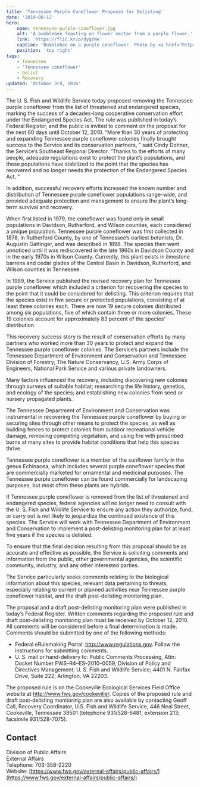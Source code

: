 ```yaml
---
title: 'Tennessee Purple Coneflower Proposed for Delisting'
date: '2010-08-12'
hero:
    name: tennessee-purple-coneflower.jpg
    alt: 'A bumblebee feasting on flower nectar from a purple flower.'
    link: 'https://flic.kr/p/dyqYNe'
    caption: 'Bumblebee on a purple coneflower. Photo by <a href="https://www.flickr.com/photos/brent_nashville/">Brent Moore</a>, <a href="https://creativecommons.org/licenses/by-nc/2.0/legalcode">CC BY-NC 2.0</a>'
    position: 'top right'
tags:
    - Tennessee
    - 'Tennessee coneflower'
    - Delist
    - Recovery
updated: 'October 3rd, 2016'
---
```


The U. S. Fish and Wildlife Service today proposed removing the Tennessee purple coneflower from the list of threatened and endangered species, marking the success of a decades-long cooperative conservation effort under the Endangered Species Act. The rule was published in today’s Federal Register, and the public is invited to comment on the proposal for the next 60 days until October 12, 2010\. “More than 30 years of protecting and expanding Tennessee purple coneflower colonies finally brought success to the Service and its conservation partners, ” said Cindy Dohner, the Service’s Southeast Regional Director. “Thanks to the efforts of many people, adequate regulations exist to protect the plant’s populations, and these populations have stabilized to the point that the species has recovered and no longer needs the protection of the Endangered Species Act. ”  

In addition, successful recovery efforts increased the known number and distribution of Tennessee purple coneflower populations range-wide, and provided adequate protection and management to ensure the plant’s long-term survival and recovery.  

When first listed in 1979, the coneflower was found only in small populations in Davidson, Rutherford, and Wilson counties, each considered a unique population. Tennessee purple coneflower was first collected in 1878, in Rutherford County, by one of Tennessee’s earliest botanists, Dr. Augustin Gattinger, and was described in 1898\. The species then went unnoticed until it was rediscovered in the late 1960s in Davidson County and in the early 1970s in Wilson County. Currently, this plant exists in limestone barrens and cedar glades of the Central Basin in Davidson, Rutherford, and Wilson counties in Tennessee.  

In 1989, the Service published the revised recovery plan for Tennessee purple coneflower which included a criterion for recovering the species to the point that it could be considered for delisting. This criterion requires that the species exist in five secure or protected populations, consisting of at least three colonies each. There are now 19 secure colonies distributed among six populations, five of which contain three or more colonies. These 19 colonies account for approximately 83 percent of the species’ distribution.  

This recovery success story is the result of conservation efforts by many partners who worked more than 30 years to protect and expand the Tennessee purple coneflower colonies. The Service’s partners include the Tennessee Department of Environment and Conservation and Tennessee Division of Forestry, The Nature Conservancy, U.S. Army Corps of Engineers, National Park Service and various private landowners.  

Many factors influenced the recovery, including discovering new colonies through surveys of suitable habitat; researching the life history, genetics, and ecology of the species; and establishing new colonies from seed or nursery propagated plants.  

The Tennessee Department of Environment and Conservation was instrumental in recovering the Tennessee purple coneflower by buying or securing sites through other means to protect the species, as well as building fences to protect colonies from outdoor recreational vehicle damage, removing competing vegetation, and using fire with prescribed burns at many sites to provide habitat conditions that help this species thrive.  

Tennessee purple coneflower is a member of the sunflower family in the genus Echinacea, which includes several purple coneflower species that are commercially marketed for ornamental and medicinal purposes. The Tennessee purple coneflower can be found commercially for landscaping purposes, but most often these plants are hybrids.  

If Tennessee purple coneflower is removed from the list of threatened and endangered species, federal agencies will no longer need to consult with the U. S. Fish and Wildlife Service to ensure any action they authorize, fund, or carry out is not likely to jeopardize the continued existence of this species. The Service will work with Tennessee Department of Environment and Conservation to implement a post-delisting monitoring plan for at least five years if the species is delisted.  

To ensure that the final decision resulting from this proposal should be as accurate and effective as possible, the Service is soliciting comments and information from the public, other governmental agencies, the scientific community, industry, and any other interested parties.  

The Service particularly seeks comments relating to the biological information about this species, relevant data pertaining to threats, especially relating to current or planned activities near Tennessee purple coneflower habitat, and the draft post-delisting monitoring plan.  

The proposal and a draft post-delisting monitoring plan were published in today’s Federal Register. Written comments regarding the proposed rule and draft post-delisting monitoring plan must be received by October 12, 2010\. All comments will be considered before a final determination is made. Comments should be submitted by one of the following methods:

 - Federal eRulemaking Portal: http://www.regulations.gov. Follow the instructions for submitting comments.
 - U. S. mail or hand-delivery to: Public Comments Processing, Attn: Docket Number FWS–R4–ES–2010–0059, Division of Policy and Directives Management; U. S. Fish and Wildlife Service; 4401 N. Fairfax Drive, Suite 222; Arlington, VA 22203.

The proposed rule is on the Cookeville Ecological Services Field Office website at http://www.fws.gov/cookeville/. Copies of the proposed rule and draft post-delisting monitoring plan are also available by contacting Geoff Call, Recovery Coordinator, U.S. Fish and Wildlife Service, 446 Neal Street, Cookeville, Tennessee 38501 (telephone 931/528-6481, extension 213; facsimile 931/528-7075).

## Contact

Division of Public Affairs  
External Affairs  
Telephone: 703-358-2220  
Website: [https://www.fws.gov/external-affairs/public-affairs/](https://www.fws.gov/external-affairs/public-affairs/)
